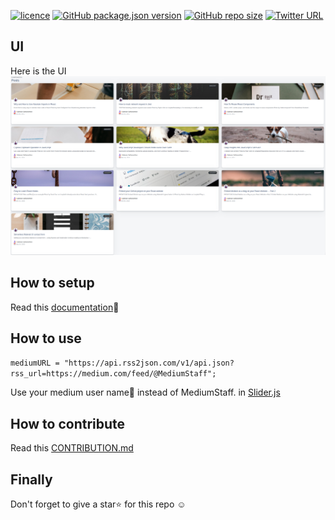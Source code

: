 [![licence](https://img.shields.io/github/license/sabesansathananthan/React-Medium-Blog)](https://github.com/sabesansathananthan/React-Medium-Blog/blob/master/.github/LICENSE)
[![GitHub package.json version](https://img.shields.io/github/package-json/v/sabesansathananthan/React-Medium-Blog)](https://github.com/sabesansathananthan/React-Medium-Blog)
[![GitHub repo size](https://img.shields.io/github/repo-size/sabesansathananthan/React-Medium-Blog?color=ff69b4)](https://github.com/sabesansathananthan/React-Medium-Blog)
[![Twitter URL](https://img.shields.io/twitter/url?style=social&url=https%3A%2F%2Ftwitter.com%2FTheSabesan)](https://twitter.com/intent/tweet?text=Wow,%20I%20used%20React-medium-blog.%20That%20is%20excellent.%20Thank%20you%20@TheSabesan)

## UI

Here is the UI
![Image](./docs/Screenshot.png)

## How to setup 
Read this [documentation](./docs/SETUP.md)📝

## How to use

`mediumURL = "https://api.rss2json.com/v1/api.json?rss_url=https://medium.com/feed/@MediumStaff";`

Use your medium user name👤 instead of MediumStaff. in [Slider.js](./src/components/Slider.js) 

## How to contribute
Read this [CONTRIBUTION.md](./docs/CONTRIBUTION.md)

## Finally 
Don't forget to give a star⭐️ for this repo ☺️
